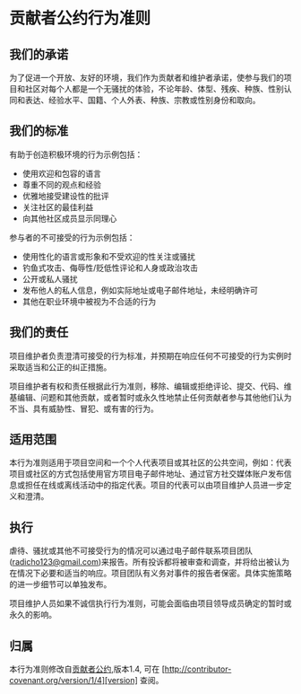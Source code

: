 # 贡献者公约行为准则

## 我们的承诺

为了促进一个开放、友好的环境，我们作为贡献者和维护者承诺，使参与我们的项目和社区对每个人都是一个无骚扰的体验，不论年龄、体型、残疾、种族、性别认同和表达、经验水平、国籍、个人外表、种族、宗教或性别身份和取向。

## 我们的标准

有助于创造积极环境的行为示例包括：

- 使用欢迎和包容的语言
- 尊重不同的观点和经验
- 优雅地接受建设性的批评
- 关注社区的最佳利益
- 向其他社区成员显示同理心

参与者的不可接受的行为示例包括：

- 使用性化的语言或形象和不受欢迎的性关注或骚扰
- 钓鱼式攻击、侮辱性/贬低性评论和人身或政治攻击
- 公开或私人骚扰
- 发布他人的私人信息，例如实际地址或电子邮件地址，未经明确许可
- 其他在职业环境中被视为不合适的行为

## 我们的责任

项目维护者负责澄清可接受的行为标准，并预期在响应任何不可接受的行为实例时采取适当和公正的纠正措施。

项目维护者有权和责任根据此行为准则，移除、编辑或拒绝评论、提交、代码、维基编辑、问题和其他贡献，或者暂时或永久性地禁止任何贡献者参与其他他们认为不当、具有威胁性、冒犯、或有害的行为。

## 适用范围

本行为准则适用于项目空间和一个个人代表项目或其社区的公共空间，例如：代表项目或社区的方式包括使用官方项目电子邮件地址、通过官方社交媒体账户发布信息或担任在线或离线活动中的指定代表。项目的代表可以由项目维护人员进一步定义和澄清。

## 执行

虐待、骚扰或其他不可接受行为的情况可以通过电子邮件联系项目团队(radicho123@gmail.com)来报告。所有投诉都将被审查和调查，并将给出被认为在情况下必要和适当的响应。项目团队有义务对事件的报告者保密。具体实施策略的进一步细节可以单独发布。

项目维护人员如果不诚信执行行为准则，可能会面临由项目领导成员确定的暂时或永久的影响。

## 归属

本行为准则修改自[贡献者公约][homepage],版本1.4, 可在 [http://contributor-covenant.org/version/1/4][version] 查阅。

[homepage]: http://contributor-covenant.org
[version]: http://contributor-covenant.org/version/1/4/